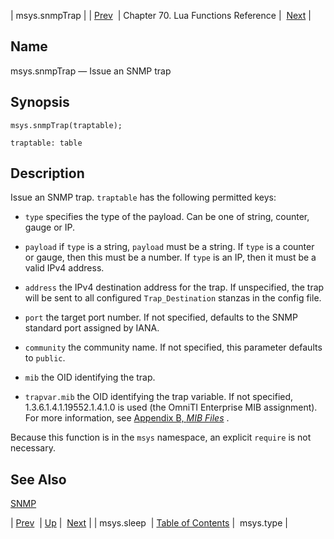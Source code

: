 | msys.snmpTrap |
| [Prev](lua.ref.msys.sleep)  | Chapter 70. Lua Functions Reference |  [Next](lua.ref.msys.type) |

<a name="lua.ref.msys.snmpTrap"></a>
## Name

msys.snmpTrap — Issue an SNMP trap

<a name="idp16398880"></a>
## Synopsis

`msys.snmpTrap(traptable);`

`traptable: table`<a name="idp16401856"></a>
## Description

Issue an SNMP trap. `traptable` has the following permitted keys:

*   `type` specifies the type of the payload. Can be one of string, counter, gauge or IP.

*   `payload` if `type` is a string, `payload` must be a string. If `type` is a counter or gauge, then this must be a number. If `type` is an IP, then it must be a valid IPv4 address.

*   `address` the IPv4 destination address for the trap. If unspecified, the trap will be sent to all configured `Trap_Destination` stanzas in the config file.

*   `port` the target port number. If not specified, defaults to the SNMP standard port assigned by IANA.

*   `community` the community name. If not specified, this parameter defaults to `public`.

*   `mib` the OID identifying the trap.

*   `trapvar.mib` the OID identifying the trap variable. If not specified, 1.3.6.1.4.1.19552.1.4.1.0 is used (the OmniTI Enterprise MIB assignment). For more information, see [Appendix B, *MIB Files*](snmp-mib "Appendix B. MIB Files") .

Because this function is in the `msys` namespace, an explicit `require` is not necessary.

<a name="idp16419344"></a>
## See Also

[SNMP](conf.ref.snmp "SNMP")

| [Prev](lua.ref.msys.sleep)  | [Up](lua.function.details) |  [Next](lua.ref.msys.type) |
| msys.sleep  | [Table of Contents](index) |  msys.type |


